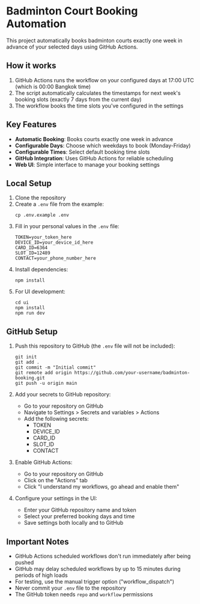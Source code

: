 # Badminton Court Booking Automation

This project automatically books badminton courts exactly one week in advance of your selected days using GitHub Actions.

## How it works

1. GitHub Actions runs the workflow on your configured days at 17:00 UTC (which is 00:00 Bangkok time)
2. The script automatically calculates the timestamps for next week's booking slots (exactly 7 days from the current day)
3. The workflow books the time slots you've configured in the settings

## Key Features

- **Automatic Booking**: Books courts exactly one week in advance
- **Configurable Days**: Choose which weekdays to book (Monday-Friday)
- **Configurable Times**: Select default booking time slots
- **GitHub Integration**: Uses GitHub Actions for reliable scheduling
- **Web UI**: Simple interface to manage your booking settings

## Local Setup

1. Clone the repository
2. Create a `.env` file from the example:
   ```
   cp .env.example .env
   ```
3. Fill in your personal values in the `.env` file:
   ```
   TOKEN=your_token_here
   DEVICE_ID=your_device_id_here
   CARD_ID=6364
   SLOT_ID=12489
   CONTACT=your_phone_number_here
   ```
4. Install dependencies:
   ```
   npm install
   ```
5. For UI development:
   ```
   cd ui
   npm install
   npm run dev
   ```

## GitHub Setup

1. Push this repository to GitHub (the `.env` file will not be included):
   ```
   git init
   git add .
   git commit -m "Initial commit"
   git remote add origin https://github.com/your-username/badminton-booking.git
   git push -u origin main
   ```

2. Add your secrets to GitHub repository:
   - Go to your repository on GitHub
   - Navigate to Settings > Secrets and variables > Actions
   - Add the following secrets:
     - TOKEN
     - DEVICE_ID
     - CARD_ID
     - SLOT_ID
     - CONTACT

3. Enable GitHub Actions:
   - Go to your repository on GitHub
   - Click on the "Actions" tab
   - Click "I understand my workflows, go ahead and enable them"

4. Configure your settings in the UI:
   - Enter your GitHub repository name and token
   - Select your preferred booking days and time
   - Save settings both locally and to GitHub

## Important Notes

- GitHub Actions scheduled workflows don't run immediately after being pushed
- GitHub may delay scheduled workflows by up to 15 minutes during periods of high loads
- For testing, use the manual trigger option ("workflow_dispatch")
- Never commit your `.env` file to the repository
- The GitHub token needs `repo` and `workflow` permissions